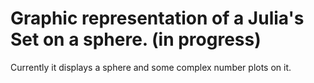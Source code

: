 # Graphic representation of a Julia's Set on a sphere. (in progress)

Currently it displays a sphere and some complex number plots on it.
